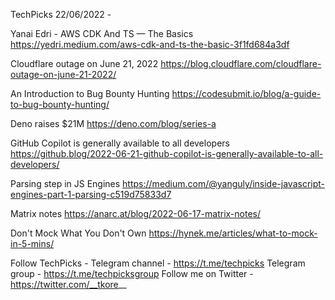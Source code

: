 TechPicks 22/06/2022 -

Yanai Edri - AWS CDK And TS — The Basics
https://yedri.medium.com/aws-cdk-and-ts-the-basic-3f1fd684a3df

Cloudflare outage on June 21, 2022
https://blog.cloudflare.com/cloudflare-outage-on-june-21-2022/

An Introduction to Bug Bounty Hunting
https://codesubmit.io/blog/a-guide-to-bug-bounty-hunting/

Deno raises $21M
https://deno.com/blog/series-a

GitHub Copilot is generally available to all developers
https://github.blog/2022-06-21-github-copilot-is-generally-available-to-all-developers/

Parsing step in JS Engines
https://medium.com/@yanguly/inside-javascript-engines-part-1-parsing-c519d75833d7

Matrix notes
https://anarc.at/blog/2022-06-17-matrix-notes/

Don't Mock What You Don't Own
https://hynek.me/articles/what-to-mock-in-5-mins/

Follow TechPicks -
Telegram channel - https://t.me/techpicks
Telegram group - https://t.me/techpicksgroup
Follow me on Twitter - https://twitter.com/__tkore__